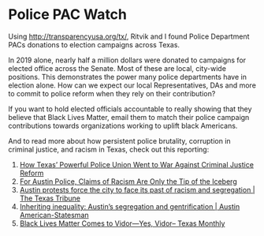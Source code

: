 # Police PAC Watch
Using http://transparencyusa.org/tx/, Ritvik and I found Police Department PACs donations to election campaigns across Texas. 

In 2019 alone, nearly half a million dollars were donated to campaigns for elected office across the Senate. Most of these are local, city-wide positions. This demonstrates the power many police departments have in election alone.  How can we expect our local Representatives, DAs and more to commit to police reform when they rely on their contribution? 

If you want to hold elected officials accountable to really showing that they believe that Black Lives Matter, email them to match their police campaign contributions towards organizations working to uplift black Americans. 

And to read more about how persistent police brutality, corruption in criminal justice, and racism in Texas, check out this reporting: 
1. [How Texas’ Powerful Police Union Went to War Against Criminal Justice Reform](https://www.texasmonthly.com/politics/how-texas-powerful-police-union-went-to-war-against-criminal-justice-reform/)
2. [For Austin Police, Claims of Racism Are Only the Tip of the Iceberg](https://www.texasobserver.org/for-austin-police-claims-of-racism-are-only-the-tip-of-the-iceberg/)
3. [Austin protests force the city to face its past of racism and segregation | The Texas Tribune](https://www.texastribune.org/2020/06/04/austin-protests-racism-segregation/)
4. [Inheriting inequality: Austin’s segregation and gentrification | Austin American-Statesman](https://projects.statesman.com/news/economic-mobility/)
5. [Black Lives Matter Comes to Vidor—Yes, Vidor– Texas Monthly](https://www.texasmonthly.com/news/black-lives-matter-vidor/)